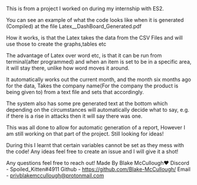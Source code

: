 
This is from a project I worked on during my internship with ES2.



You can see an example of what the code looks like when it is generated (Compiled) at the file  Latex__DashBoard_Generated.pdf

How it works, is that the Latex takes the data from the CSV Files and will use those to create the graphs,tables etc

The advantage of Latex over word etc, is that it can be run from terminal(after programmed) and when an item is set to be in a specific area, it will stay there, unlike how word moves it around.

It automatically works out the current month, and the month six months ago for the data, Takes the company name(For the company the product is being given to) from a text file and sets that accordingly.

The system also has some pre generated text at the bottom which depending on the circumstances will automatically decide what to say, e.g. if there is a rise in attacks then it will say there was one.

This was all done to allow for automatic generation of a report, However I am still working on that part of the project.
Still looking for ideas!

During this I learnt that certain variables cannot be set as they mess with the code! Any ideas feel free to create an issue and I will give it a shot!



Any questions feel free to reach out!
Made By Blake McCullough❤
Discord - Spoiled_Kitten#4911
Github - https://github.com/Blake-McCullough/
Email - privblakemccullough@protonmail.com
